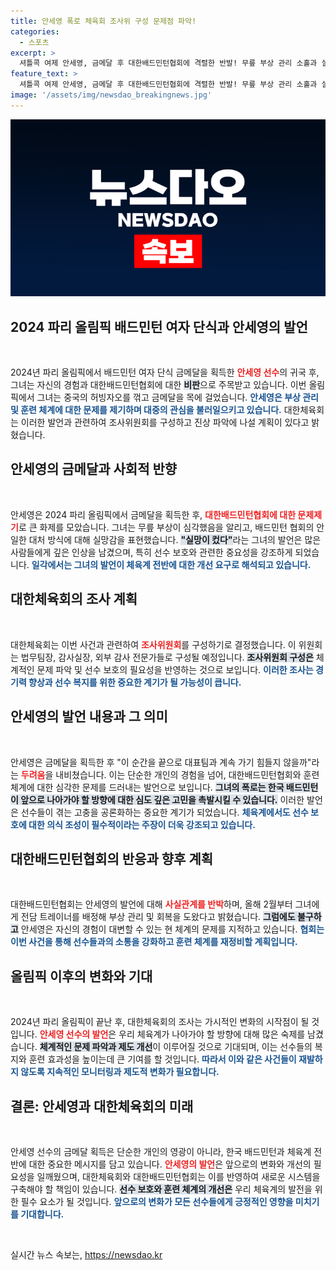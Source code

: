 ```yaml
---
title: 안세영 폭로 체육회 조사위 구성 문제점 파악!
categories:
  - 스포츠
excerpt: >
  셔틀콕 여제 안세영, 금메달 후 대한배드민턴협회에 격렬한 반발! 무릎 부상 관리 소홀과 실망감 전하며 현 체계 개선 촉구. 대한체육회, 진상 조사 나선다!
feature_text: >
  셔틀콕 여제 안세영, 금메달 후 대한배드민턴협회에 격렬한 반발! 무릎 부상 관리 소홀과 실망감 전하며 현 체계 개선 촉구. 대한체육회, 진상 조사 나선다!
image: '/assets/img/newsdao_breakingnews.jpg'
---
```


<p><img src="/assets/img/newsdao_breakingnews.jpg" alt="koreaapp 속보" /></p>

<h2 data-ke-size="size26">2024 파리 올림픽 배드민턴 여자 단식과 안세영의 발언</h2>

<p data-ke-size="size16">&nbsp;</p>

<p>2024년 파리 올림픽에서 배드민턴 여자 단식 금메달을 획득한 <b><span style="color: #ee2323;">안세영 선수</span></b>의 귀국 후, 그녀는 자신의 경험과 대한배드민턴협회에 대한 <b><span style="background-color: #21538527;">비판</span></b>으로 주목받고 있습니다. 이번 올림픽에서 그녀는 중국의 허빙자오를 꺾고 금메달을 목에 걸었습니다. <b><span style="color: #1a5490;">안세영은 부상 관리 및 훈련 체계에 대한 문제를 제기하며 대중의 관심을 불러일으키고 있습니다.</span></b> 대한체육회는 이러한 발언과 관련하여 조사위원회를 구성하고 진상 파악에 나설 계획이 있다고 밝혔습니다. </p>

<h2 data-ke-size="size26">안세영의 금메달과 사회적 반향</h2>

<p data-ke-size="size16">&nbsp;</p>

<p>안세영은 2024 파리 올림픽에서 금메달을 획득한 후, <b><span style="color: #ee2323;">대한배드민턴협회에 대한 문제제기</span></b>로 큰 화제를 모았습니다. 그녀는 무릎 부상이 심각했음을 알리고, 배드민턴 협회의 안일한 대처 방식에 대해 실망감을 표현했습니다. <b><span style="background-color: #21538527;">"실망이 컸다"</span></b>라는 그녀의 발언은 많은 사람들에게 깊은 인상을 남겼으며, 특히 선수 보호와 관련한 중요성을 강조하게 되었습니다. <b><span style="color: #1a5490;">일각에서는 그녀의 발언이 체육계 전반에 대한 개선 요구로 해석되고 있습니다.</span></b></p>

<h2 data-ke-size="size26">대한체육회의 조사 계획</h2>

<p data-ke-size="size16">&nbsp;</p>

<p>대한체육회는 이번 사건과 관련하여 <b><span style="color: #ee2323;">조사위원회</span></b>를 구성하기로 결정했습니다. 이 위원회는 법무팀장, 감사실장, 외부 감사 전문가들로 구성될 예정입니다. <b><span style="background-color: #21538527;">조사위원회 구성은</span></b> 체계적인 문제 파악 및 선수 보호의 필요성을 반영하는 것으로 보입니다. <b><span style="color: #1a5490;">이러한 조사는 경기력 향상과 선수 복지를 위한 중요한 계기가 될 가능성이 큽니다.</span></b></p>

<h2 data-ke-size="size26">안세영의 발언 내용과 그 의미</h2>

<p data-ke-size="size16">&nbsp;</p>

<p>안세영은 금메달을 획득한 후 "이 순간을 끝으로 대표팀과 계속 가기 힘들지 않을까"라는 <b><span style="color: #ee2323;">두려움</span></b>을 내비쳤습니다. 이는 단순한 개인의 경험을 넘어, 대한배드민턴협회와 훈련 체계에 대한 심각한 문제를 드러내는 발언으로 보입니다. <b><span style="background-color: #21538527;">그녀의 폭로는 한국 배드민턴이 앞으로 나아가야 할 방향에 대한 심도 깊은 고민을 촉발시킬 수 있습니다.</span></b> 이러한 발언은 선수들이 겪는 고충을 공론화하는 중요한 계기가 되었습니다. <b><span style="color: #1a5490;">체육계에서도 선수 보호에 대한 의식 조성이 필수적이라는 주장이 더욱 강조되고 있습니다.</span></b></p>

<h2 data-ke-size="size26">대한배드민턴협회의 반응과 향후 계획</h2>

<p data-ke-size="size16">&nbsp;</p>

<p>대한배드민턴협회는 안세영의 발언에 대해 <b><span style="color: #ee2323;">사실관계를 반박</span></b>하며, 올해 2월부터 그녀에게 전담 트레이너를 배정해 부상 관리 및 회복을 도왔다고 밝혔습니다. <b><span style="background-color: #21538527;">그럼에도 불구하고</span></b> 안세영은 자신의 경험이 대변할 수 있는 현 체계의 문제를 지적하고 있습니다. <b><span style="color: #1a5490;">협회는 이번 사건을 통해 선수들과의 소통을 강화하고 훈련 체계를 재정비할 계획입니다.</span></b></p>

<h2 data-ke-size="size26">올림픽 이후의 변화와 기대</h2>

<p data-ke-size="size16">&nbsp;</p>

<p>2024년 파리 올림픽이 끝난 후, 대한체육회의 조사는 가시적인 변화의 시작점이 될 것입니다. <b><span style="color: #ee2323;">안세영 선수의 발언</span></b>은 우리 체육계가 나아가야 할 방향에 대해 많은 숙제를 남겼습니다. <b><span style="background-color: #21538527;">체계적인 문제 파악과 제도 개선</span></b>이 이루어질 것으로 기대되며, 이는 선수들의 복지와 훈련 효과성을 높이는데 큰 기여를 할 것입니다. <b><span style="color: #1a5490;">따라서 이와 같은 사건들이 재발하지 않도록 지속적인 모니터링과 제도적 변화가 필요합니다.</span></b></p>

<h2 data-ke-size="size26">결론: 안세영과 대한체육회의 미래</h2>

<p data-ke-size="size16">&nbsp;</p>

<p>안세영 선수의 금메달 획득은 단순한 개인의 영광이 아니라, 한국 배드민턴과 체육계 전반에 대한 중요한 메시지를 담고 있습니다. <b><span style="color: #ee2323;">안세영의 발언</span></b>은 앞으로의 변화와 개선의 필요성을 일깨웠으며, 대한체육회와 대한배드민턴협회는 이를 반영하여 새로운 시스템을 구축해야 할 책임이 있습니다. <b><span style="background-color: #21538527;">선수 보호와 훈련 체계의 개선은</span></b> 우리 체육계의 발전을 위한 필수 요소가 될 것입니다. <b><span style="color: #1a5490;">앞으로의 변화가 모든 선수들에게 긍정적인 영향을 미치기를 기대합니다.</span></b> </p>

<p data-ke-size="size16">&nbsp;</p>
실시간 뉴스 속보는, <a href="https://newsdao.kr" rel="dofollow">https://newsdao.kr</a>


